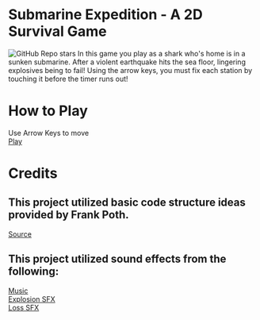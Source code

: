 # Submarine Expedition - A 2D Survival Game
<img alt="GitHub Repo stars" src="https://img.shields.io/github/stars/jamin-git/submarineExpedition?style=social">
In this game you play as a shark who's home is in a sunken submarine. After a violent earthquake hits the sea floor, lingering explosives being to fail! Using the arrow keys, you must fix each station by touching it before the timer runs out!

# How to Play
Use Arrow Keys to move <br>
[Play]( https://jamin-git.github.io/submarineExpedition/)

# Credits

## This project utilized basic code structure ideas provided by Frank Poth. 
[Source](https://www.youtube.com/watch?v=w-OKdSHRlfA&t=1147s&ab_channel=freeCodeCamp.org)
## This project utilized sound effects from the following:
[Music](https://www.youtube.com/watch?v=b_h9hzH-1ys&ab_channel=TeknoAXE%27sRoyaltyFreeMusic) <br>
[Explosion SFX](https://www.youtube.com/watch?v=pC1NR_J9AI4&ab_channel=InnovativeSFX) <br>
[Loss SFX](https://www.youtube.com/watch?v=lQ8F0MUXZkc&ab_channel=Soundeffectsbank)
